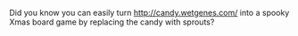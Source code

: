 Did you know you can easily turn http://candy.wetgenes.com/ into a spooky Xmas board game by replacing the candy with sprouts? 